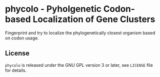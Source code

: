 # phycolo - Pyholgenetic Codon-based Localization of Gene Clusters

Fingerprint and try to localize the phylogenetically closest organism based
on codon usage.

## License
```phycolo``` is released under the GNU GPL version 3 or later, see
```LICENSE``` file for details.
